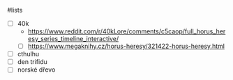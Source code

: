 
#lists

- [ ] 40k
	- https://www.reddit.com/r/40kLore/comments/c5caop/full_horus_heresy_series_timeline_interactive/
	- [ ] https://www.megaknihy.cz/horus-heresy/321422-horus-heresy.html
- [ ] cthulhu
- [ ] den trifidu
- [ ] norské dřevo